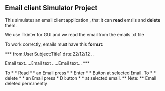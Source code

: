 ##  Email client Simulator Project

This simulates an email client application , that it can **read** emails and **delete** them.

We use Tkinter for GUI and we read the email from the emails.txt file

To work correctly, emails must have this **format**:

*** from:User Subject:Title1 date:22/12/12 ..

Email text…..Email text …..Email text… ***

To * * Read * *  an Email press * * Enter * *  Button at selected Email.
To * * delete * *  an Email press * D button * *  at selected email.
** Note: ** Email deleted permanently
